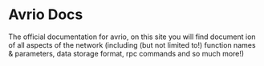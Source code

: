 # Avrio Docs
The official documentation for avrio, on this site you will find document ion of all aspects of the network (including (but not limited to!) function names & parameters, data storage format, rpc commands and so much more!)
